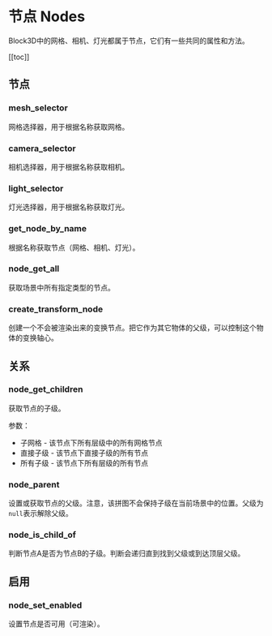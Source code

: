 # 节点 Nodes

Block3D中的网格、相机、灯光都属于节点，它们有一些共同的属性和方法。

[[toc]]

## 节点

### mesh_selector

网格选择器，用于根据名称获取网格。

### camera_selector

相机选择器，用于根据名称获取相机。

### light_selector

灯光选择器，用于根据名称获取灯光。

### get_node_by_name

根据名称获取节点（网格、相机、灯光）。

### node_get_all

获取场景中所有指定类型的节点。

### create_transform_node

创建一个不会被渲染出来的变换节点。把它作为其它物体的父级，可以控制这个物体的变换轴心。

## 关系

### node_get_children

获取节点的子级。

参数：
- 子网格 - 该节点下所有层级中的所有网格节点
- 直接子级 - 该节点下直接子级的所有节点
- 所有子级 - 该节点下所有层级的所有节点

### node_parent

设置或获取节点的父级。注意，该拼图不会保持子级在当前场景中的位置。父级为`null`表示解除父级。

### node_is_child_of

判断节点A是否为节点B的子级。判断会递归直到找到父级或到达顶层父级。

## 启用

### node_set_enabled

设置节点是否可用（可渲染）。